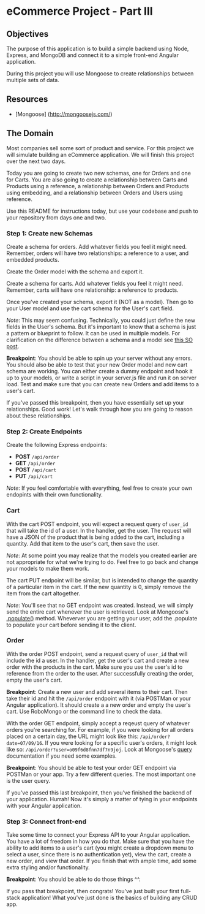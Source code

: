eCommerce Project - Part III
=================

## Objectives

The purpose of this application is to build a simple backend using Node, Express, and MongoDB and connect it to a simple front-end Angular application.

During this project you will use Mongoose to create relationships between multiple sets of data.

## Resources
* [Mongoose] (http://mongoosejs.com/)

## The Domain

Most companies sell some sort of product and service. For this project we will simulate building an eCommerce application. We will finish this project over the next two days.

Today you are going to create two new schemas, one for Orders and one for Carts.  You are also going to create a relationship between Carts and Products using a reference, a relationship between Orders and Products using embedding, and a relationship between Orders and Users using reference.

Use this README for instructions today, but use your codebase and push to your repository from days one and two.

### Step 1: Create new Schemas

Create a schema for orders.  Add whatever fields you feel it might need.  Remember, orders will have two relationships: a reference to a user, and embedded products.

Create the Order model with the schema and export it.

Create a schema for carts.  Add whatever fields you feel it might need.  Remember, carts will have one relationship: a reference to products.

Once you've created your schema, export it (NOT as a model).  Then go to your User model and use the cart schema for the User's cart field.

*Note*:  This may seem confusing.  Technically, you could just define the new fields in the User's schema.  But it's important to know that a schema is just a pattern or blueprint to follow.  It can be used in multiple models.  For clarification on the difference between a schema and a model see [this SO post](http://stackoverflow.com/questions/22950282/schema-vs-model).

**Breakpoint**: You should be able to spin up your server without any errors.  You should also be able to test that your new Order model and new cart schema are working.  You can either create a dummy endpoint and hook it up to your models, or write a script in your server.js file and run it on server load.  Test and make sure that you can create new Orders and add items to a user's cart.

If you've passed this breakpoint, then you have essentially set up your relationships.  Good work!  Let's walk through how you are going to reason about these relationships.

### Step 2: Create Endpoints

Create the following Express endpoints:
 * **POST** `/api/order`
 * **GET** `/api/order`
 * **POST** `/api/cart`
 * **PUT** `/api/cart`

*Note*: If you feel comfortable with everything, feel free to create your own endopints with their own functionality.

### Cart

With the cart POST endpoint, you will expect a request query of `user_id` that will take the id of a user.  In the handler, get the user.  The request will have a JSON of the product that is being added to the cart, including a quantity.  Add that item to the user's cart, then save the user.

*Note*: At some point you may realize that the models you created earlier are not appropriate for what we're trying to do.  Feel free to go back and change your models to make them work.

The cart PUT endpoint will be similar, but is intended to change the quantity of a particular item in the cart. If the new quantity is 0, simply remove the item from the cart altogether.

*Note*:  You'll see that no GET endpoint was created.  Instead, we will simply send the entire cart whenever the user is retrieved.  Look at Mongoose's [.populate()](http://mongoosejs.com/docs/populate.html) method.  Wheverver you are getting your user, add the .populate to populate your cart before sending it to the client.

### Order

With the order POST endpoint, send a request query of `user_id` that will include the id a user.  In the handler, get the user's cart and create a new order with the products in the cart.  Make sure you use the user's id to reference from the order to the user. After successfully creating the order, empty the user's cart.

**Breakpoint**:  Create a new user and add several items to their cart.  Then take their id and hit the `/api/order` endpoint with it (via POSTMan or your Angular application).  It should create a a new order and empty the user's cart.  Use RoboMongo or the command line to check the data.

With the order GET endpoint, simply accept a reqeust query of whatever orders you're searching for.  For example, if you were looking for all orders placed on a certain day, the URL might look like this: `/api/order?date=07/09/16`.  If you were looking for a specific user's orders, it might look like so: `/api/order?user=o09f6d8fnn7df7n9joj`.  Look at Mongoose's [query](http://mongoosejs.com/docs/queries.html) documentation if you need some examples.

**Breakpoint**: You should be able to test your order GET endpoint via POSTMan or your app.  Try a few different queries.  The most important one is the user query.

If you've passed this last breakpoint, then  you've finished the backend of your application.  Hurrah!  Now it's simply a matter of tying in your endpoints with your Angular application.

### Step 3: Connect front-end

Take some time to connect your Express API to your Angular application.  You have a lot of freedom in how you do that.  Make sure that you have the ability to add items to a user's cart (you might create a dropdown menu to select a user, since there is no authentication yet), view the cart, create a new order, and view that order.  If you finish that with ample time, add some extra styling and/or functionality.

**Breakpoint**: You should be able to do those things ^^.

If you pass that breakpoint, then congrats!  You've just built your first full-stack application!  What you've just done is the basics of building any CRUD app.
